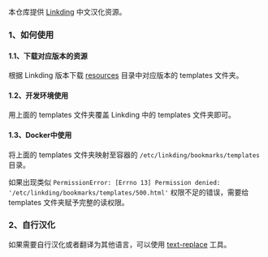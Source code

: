 本仓库提供 [Linkding](https://github.com/sissbruecker/linkding) 中文汉化资源。

### 1、如何使用

#### 1.1、下载对应版本的资源

根据 Linkding 版本下载 [resources](resources) 目录中对应版本的 templates 文件夹。

#### 1.2、开发环境使用

用上面的 templates 文件夹覆盖 Linkding 中的 templates 文件夹即可。

#### 1.3、Docker中使用

将上面的 templates 文件夹映射至容器的 `/etc/linkding/bookmarks/templates` 目录。

如果出现类似 `PermissionError: [Errno 13] Permission denied: '/etc/linkding/bookmarks/templates/500.html'` 权限不足的错误，需要给 templates 文件夹赋予完整的读权限。

### 2、自行汉化

如果需要自行汉化或者翻译为其他语言，可以使用 [text-replace](tools/text-replace) 工具。
